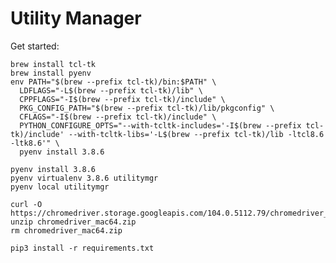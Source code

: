 # Utility Manager

Get started:

    brew install tcl-tk
    brew install pyenv 
    env PATH="$(brew --prefix tcl-tk)/bin:$PATH" \
      LDFLAGS="-L$(brew --prefix tcl-tk)/lib" \
      CPPFLAGS="-I$(brew --prefix tcl-tk)/include" \
      PKG_CONFIG_PATH="$(brew --prefix tcl-tk)/lib/pkgconfig" \
      CFLAGS="-I$(brew --prefix tcl-tk)/include" \
      PYTHON_CONFIGURE_OPTS="--with-tcltk-includes='-I$(brew --prefix tcl-tk)/include' --with-tcltk-libs='-L$(brew --prefix tcl-tk)/lib -ltcl8.6 -ltk8.6'" \
      pyenv install 3.8.6
  
    pyenv install 3.8.6    
    pyenv virtualenv 3.8.6 utilitymgr
    pyenv local utilitymgr

    curl -O https://chromedriver.storage.googleapis.com/104.0.5112.79/chromedriver_mac64.zip
    unzip chromedriver_mac64.zip
    rm chromedriver_mac64.zip
    
    pip3 install -r requirements.txt
